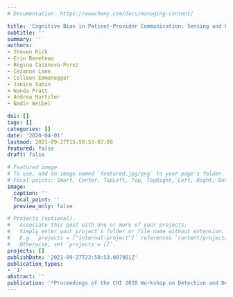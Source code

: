 ```yaml
---
# Documentation: https://wowchemy.com/docs/managing-content/

title: 'Cognitive Bias in Patient-Provider Communication: Sensing and Design to Reduce Health Disparities'
subtitle: ''
summary: ''
authors:
- Steven Rick
- Erin Beneteau
- Regina Casanova-Perez
- Cezanne Lane
- Colleen Emmenegger
- Janice Sabin
- Wanda Pratt
- Andrea Hartzler
- Nadir Weibel

doi: []
tags: []
categories: []
date: '2020-04-01'
lastmod: 2021-09-27T15:50:53-07:00
featured: false
draft: false

# Featured image
# To use, add an image named `featured.jpg/png` to your page's folder.
# Focal points: Smart, Center, TopLeft, Top, TopRight, Left, Right, BottomLeft, Bottom, BottomRight.
image:
  caption: ''
  focal_point: ''
  preview_only: false

# Projects (optional).
#   Associate this post with one or more of your projects.
#   Simply enter your project's folder or file name without extension.
#   E.g. `projects = ["internal-project"]` references `content/project/deep-learning/index.md`.
#   Otherwise, set `projects = []`.
projects: []
publishDate: '2021-09-27T22:50:53.007981Z'
publication_types:
- '1'
abstract: ''
publication: '*Proceedings of the CHI 2020 Workshop on Detection and Design for Cognitive Biases in People and Computing Systems*'
---
```

